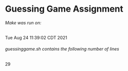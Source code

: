 # Guessing Game Assignment
###### Make was run on:
Tue Aug 24 11:39:02 CDT 2021
###### guessinggame.sh contains the following number of lines
29
